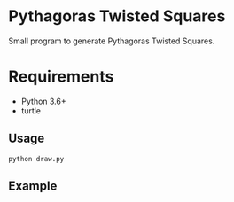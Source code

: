 # Pythagoras Twisted Squares
Small program to generate Pythagoras Twisted Squares.

# Requirements
* Python 3.6+
* turtle

## Usage
```
python draw.py
```

## Example
